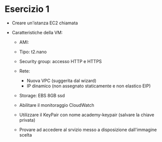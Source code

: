 # Esercizio 1

-  Creare un'istanza EC2 chiamata <mio nome>

- Caratteristiche della VM:
  - AMI: <scegliamo insieme>
  - Tipo: t2.nano
  - Security group: accesso HTTP e HTTPS
  - Rete:
    - Nuova VPC (suggerita dal wizard)
    - IP dinamico (non assegnato staticamente e non elastico EIP)
  - Storage: EBS 8GB ssd
  - Abilitare il monitoraggio CloudWatch
  - Utilizzare il KeyPair con nome academy-keypair (salvare la chiave privata)

  - Provare ad accedere al srvizio messo a disposizione dall'immagine scelta